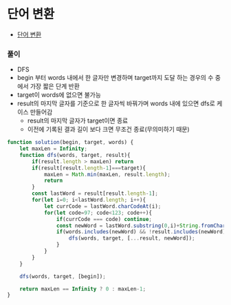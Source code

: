 # 단어 변환
 - [단어 변환](https://programmers.co.kr/learn/courses/30/lessons/43163)


### 풀이
  - DFS
  - begin 부터 words 내에서 한 글자만 변경하며 target까지 도달 하는 경우의 수 중에서 가장 짧은 단계 반환
  - target이 words에 없으면 불가능
  - result의 마지막 글자를 기준으로 한 글자씩 바꿔가며 words 내에 있으면 dfs로 케이스 만들어감
    - result의 마지막 글자가 target이면 종료
    - 이전에 기록된 결과 길이 보다 크면 무조건 종료(무의미하기 때문)


  ```javascript
  function solution(begin, target, words) {
      let maxLen = Infinity;
      function dfs(words, target, result){
          if(result.length > maxLen) return
          if(result[result.length-1]===target){
              maxLen = Math.min(maxLen, result.length);
              return
          }
          const lastWord = result[result.length-1];
          for(let i=0; i<lastWord.length; i++){
              let currCode = lastWord.charCodeAt(i);
              for(let code=97; code<123; code++){
                  if(currCode === code) continue;
                  const newWord = lastWord.substring(0,i)+String.fromCharCode(code)+lastWord.substring(i+1);
                  if(words.includes(newWord) && !result.includes(newWord)){
                      dfs(words, target, [...result, newWord]);
                  }
              }
          }
      }

      dfs(words, target, [begin]);

      return maxLen == Infinity ? 0 : maxLen-1;
  }
  ```